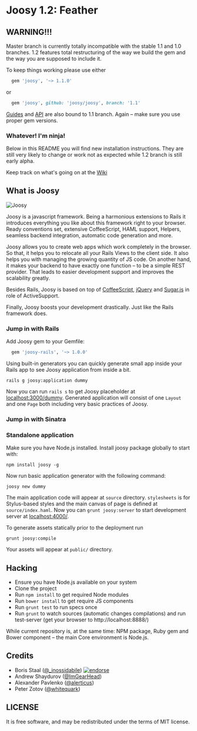 # Joosy 1.2: Feather

## WARNING!!!

Master branch is currently totally incompatible with the stable 1.1 and 1.0 branches. 1.2 features
total restructuring of the way we build the gem and the way you are supposed to include it.

To keep things working please use either

```ruby
  gem 'joosy', '~> 1.1.0'
```

or

```ruby
  gem 'joosy', github: 'joosy/joosy', branch: '1.1'
```

[Guides](http://guides.joosy.ws/) and [API](http://api.joosy.ws/) are also bound to 1.1 branch.
Again – make sure you use proper gem versions.

### Whatever! I'm ninja!

Below in this README you will find new installation instructions. They are still very likely
to change or work not as expected while 1.2 branch is still early alpha.

Keep track on what's going on at the [Wiki](https://github.com/joosy/joosy/wiki#12-feather)

## What is Joosy

![Joosy](http://f.cl.ly/items/2N2J453J2B353F1A0t0I/joocy1.1.png)

Joosy is a javascript framework. Being a harmonious extensions to Rails it introduces everything you like about this framework right to your browser. Ready conventions set, extensive CoffeeScript, HAML support, Helpers, seamless backend integration, automatic code generation and more.

Joosy allows you to create web apps which work completely in the browser. So that, it helps you to relocate all your Rails Views to the client side. It also helps you with managing the growing quantity of JS code. On another hand, it makes your backend to have exactly one function – to be a simple REST provider. That leads to easier development support and improves the scalability greatly.

Besides Rails, Joosy is based on top of [CoffeeScript](http://coffeescript.org/), [jQuery](http://jquery.com/) and [Sugar.js](http://sugarjs.com/) in role of ActiveSupport.

Finally, Joosy boosts your development drastically. Just like the Rails framework does.

### Jump in with Rails

Add Joosy gem to your Gemfile:

```ruby
  gem 'joosy-rails', '~> 1.0.0'
```

Using built-in generators you can quickly generate small app inside your Rails app to see Joosy application from inside a bit.

    rails g joosy:application dummy

Now you can run `rails s` to get Joosy placeholder at [localhost:3000/dummy](http://localhost:3000/dummy). Generated application will consist of one `Layout` and one `Page` both including very basic practices of Joosy.

### Jump in with Sinatra

### Standalone application

Make sure you have Node.js installed. Install joosy package globally to start with:

    npm install joosy -g

Now run basic application generator with the following command:

    joosy new dummy

The main application code will appear at `source` directory. `stylesheets` is for Stylus-based styles and the main canvas of page is defined at `source/index.haml`. Now you can `grunt joosy:server` to start development server at [localhost:4000/](http://localhost:4000/).

To generate assets statically prior to the deployment run

    grunt joosy:compile

Your assets will appear at `public/` directory.

## Hacking

  * Ensure you have Node.js available on your system
  * Clone the project
  * Run `npm install` to get required Node modules
  * Run `bower install` to get require JS components
  * Run `grunt test` to run specs once
  * Run `grunt` to watch sources (automatic changes compilations) and run test-server (get your browser to http://localhost:8888/)

While current repository is, at the same time: NPM package, Ruby gem and Bower component – the main Core
environment is Node.js.

## Credits

* Boris Staal ([@_inossidabile](http://twitter.com/#!/_inossidabile)) [![endorse](http://api.coderwall.com/inossidabile/endorsecount.png)](http://coderwall.com/inossidabile)
* Andrew Shaydurov ([@ImGearHead](http://twitter.com/#!/ImGearHead))
* Alexander Pavlenko ([@alerticus](http://twitter.com/#!/alerticus))
* Peter Zotov ([@whitequark](http://twitter.com/#!/whitequark))

## LICENSE

It is free software, and may be redistributed under the terms of MIT license.